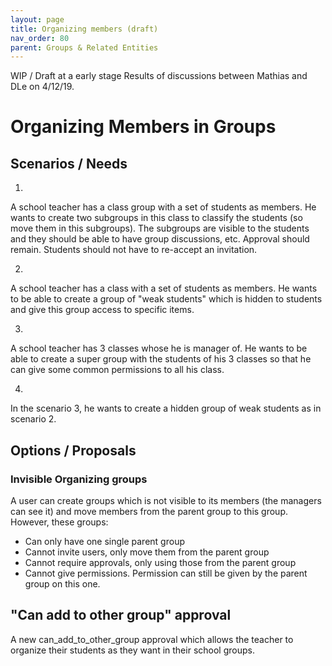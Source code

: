 ```yaml
---
layout: page
title: Organizing members (draft)
nav_order: 80
parent: Groups & Related Entities
---
```


<span class="label label-yellow">WIP / Draft at a early stage</span> Results of discussions between Mathias and DLe on 4/12/19.

# Organizing Members in Groups

## Scenarios / Needs

1.
A school teacher has a class group with a set of students as members.
He wants to create two subgroups in this class to classify the students (so move them in this subgroups).
The subgroups are visible to the students and they should be able to have group discussions, etc.
Approval should remain.
Students should not have to re-accept an invitation.

2.
A school teacher has a class with a set of students as members.
He wants to be able to create a group of "weak students" which is hidden to students and give this group access to specific items.

3.
A school teacher has 3 classes whose he is manager of.
He wants to be able to create a super group with the students of his 3 classes so that he can give some common permissions to all his class.

4.
In the scenario 3, he wants to create a hidden group of weak students as in scenario 2.

## Options / Proposals

### Invisible Organizing groups

A user can create groups which is not visible to its members (the managers can see it) and move members from the parent group to this group. However, these groups:
- Can only have one single parent group
- Cannot invite users, only move them from the parent group
- Cannot require approvals, only using those from the parent group
- Cannot give permissions. Permission can still be given by the parent group on this one.

## "Can add to other group" approval

A new can_add_to_other_group approval which allows the teacher to organize their students as they want in their school groups.
